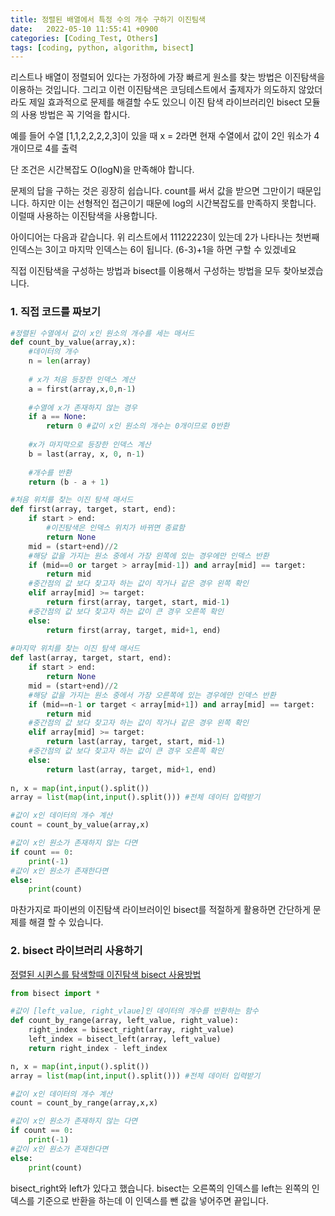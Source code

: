 ```yaml
---
title: 정렬된 배열에서 특정 수의 개수 구하기 이진팀색
date:   2022-05-10 11:55:41 +0900
categories: [Coding_Test, Others]
tags: [coding, python, algorithm, bisect]
---
```


리스트나 배열이 정렬되어 있다는 가정하에 가장 빠르게 원소를 찾는 방법은 이진탐색을 이용하는 것입니다. 그리고 이런 이진탐색은 코딩테스트에서 출제자가 의도하지 않았더라도 제일 효과적으로 문제를 해결할 수도 있으니 이진 탐색 라이브러리인 bisect 모듈의 사용 방법은 꼭 기억을 합시다.

예를 들어 수열 [1,1,2,2,2,2,3]이 있을 때 x = 2라면 현재 수열에서 값이 2인 워소가 4개이므로 4를 출력

단 조건은 시간복잡도 O(logN)을 만족해야 합니다.

문제의 답을 구하는 것은 굉장히 쉽습니다. count를 써서 값을 받으면 그만이기 때문입니다. 하지만 이는 선형적인 접근이기 때문에 log의 시간복잡도를 만족하지 못합니다. 이럴때 사용하는 이진탐색을 사용합니다.

아이디어는 다음과 같습니다. 위 리스트에서 11122223이 있는데 2가 나타나는 첫번째 인덱스는 3이고 마지막 인덱스는 6이 됩니다. (6-3)+1을 하면 구할 수 있겠네요

직접 이진탐색을 구성하는 방법과 bisect를 이용해서 구성하는 방법을 모두 찾아보겠습니다.

### 1. 직접 코드를 짜보기

```py
#정렬된 수열에서 값이 x인 원소의 개수를 세는 매서드
def count_by_value(array,x):
    #데이터의 개수
    n = len(array)
    
    # x가 처음 등장한 인덱스 계산
    a = first(array,x,0,n-1)
    
    #수열에 x가 존재하지 않는 경우
    if a == None:
        return 0 #값이 x인 원소의 개수는 0개이므로 0반환
    
    #x가 마지막으로 등장한 인덱스 계산
    b = last(array, x, 0, n-1)
    
    #개수를 반환
    return (b - a + 1)

#처음 위치를 찾는 이진 탐색 매서드
def first(array, target, start, end):
    if start > end:
        #이진탐색은 인덱스 위치가 바뀌면 종료함
        return None
    mid = (start+end)//2
    #해당 값을 가지는 원소 중에서 가장 왼쪽에 있는 경우에만 인덱스 반환
    if (mid==0 or target > array[mid-1]) and array[mid] == target:
        return mid
    #중간점의 값 보다 찾고자 하는 값이 작거나 같은 경우 왼쪽 확인
    elif array[mid] >= target:
        return first(array, target, start, mid-1)
    #중간점의 값 보다 찾고자 하는 값이 큰 경우 오른쪽 확인
    else:
        return first(array, target, mid+1, end)
    
#마지막 위치를 찾는 이진 탐색 매서드
def last(array, target, start, end):
    if start > end:
        return None
    mid = (start+end)//2
    #해당 값을 가지는 원소 중에서 가장 오른쪽에 있는 경우에만 인덱스 반환
    if (mid==n-1 or target < array[mid+1]) and array[mid] == target:
        return mid
    #중간점의 값 보다 찾고자 하는 값이 작거나 같은 경우 왼쪽 확인
    elif array[mid] >= target:
        return last(array, target, start, mid-1)
    #중간점의 값 보다 찾고자 하는 값이 큰 경우 오른쪽 확인
    else:
        return last(array, target, mid+1, end)
    
n, x = map(int,input().split())
array = list(map(int,input().split())) #전체 데이터 입력받기

#값이 x인 데이터의 개수 계산
count = count_by_value(array,x)

#값이 x인 원소가 존재하지 않는 다면
if count == 0:
    print(-1)
#값이 x인 원소가 존재한다면
else:
    print(count)
```

마찬가지로 파이썬의 이진탐색 라이브러이인 bisect를 적절하게 활용하면 간단하게 문제를 해결 할 수 있습니다.

### 2. bisect 라이브러리 사용하기
[정렬된 시퀸스를 탐색할때 이진탐색 bisect 사용방법](https://jeong-daniel.github.io/posts/%EC%A0%95%EB%A0%AC%EB%90%9C-%EC%8B%9C%ED%80%B8%EC%8A%A4%EB%A5%BC-%ED%83%90%EC%83%89%ED%95%A0%EB%95%8C-%EC%9D%B4%EC%A7%84%ED%83%90%EC%83%89-bisect-%EC%82%AC%EC%9A%A9%EB%B0%A9%EB%B2%95/)

```py
from bisect import *

#값이 [left_value, right_vlaue]인 데이터의 개수를 반환하는 함수
def count_by_range(array, left_value, right_value):
    right_index = bisect_right(array, right_value)
    left_index = bisect_left(array, left_value)
    return right_index - left_index

n, x = map(int,input().split())
array = list(map(int,input().split())) #전체 데이터 입력받기

#값이 x인 데이터의 개수 계산
count = count_by_range(array,x,x)

#값이 x인 원소가 존재하지 않는 다면
if count == 0:
    print(-1)
#값이 x인 원소가 존재한다면
else:
    print(count)
```

bisect_right와 left가 있다고 했습니다. bisect는 오른쪽의 인덱스를 left는 왼쪽의 인덱스를 기준으로 반환을 하는데 이 인덱스를 뺀 값을 넣어주면 끝입니다.